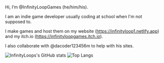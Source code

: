 Hi, I’m @InfinityLoopGames (he/him/his).

I am an indie game developer usually coding at school when I'm not supposed to.

I make games and host them on my website (https://infinityloop1.netlify.app) and my itch.io (https://infinityloopgames.itch.io).

I also collaborate with @dacoder123456m to help with his sites.

![InfinityLoops's GitHub stats](https://github-readme-stats.vercel.app/api?username=InfinityLoopGames&show_icons=true&theme=transparent)
![Top Langs](https://github-readme-stats.vercel.app/api/top-langs/?username=InfinityLoopGames&layout=compact&theme=transparent)


<!---
InfinityLoopGames/InfinityLoopGames is a ✨ special ✨ repository because its `README.md` (this file) appears on your GitHub profile.
You can click the Preview link to take a look at your changes.
--->
